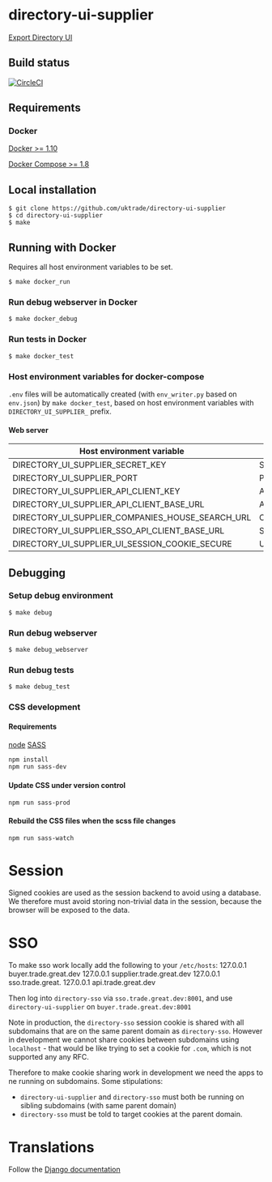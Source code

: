 # directory-ui-supplier
[Export Directory UI](https://www.directory.exportingisgreat.gov.uk/)

## Build status

[![CircleCI](https://circleci.com/gh/uktrade/directory-ui-supplier/tree/master.svg?style=svg)](https://circleci.com/gh/uktrade/directory-ui-supplier/tree/master)

## Requirements

### Docker
[Docker >= 1.10](https://docs.docker.com/engine/installation/)

[Docker Compose >= 1.8](https://docs.docker.com/compose/install/)


## Local installation

    $ git clone https://github.com/uktrade/directory-ui-supplier
    $ cd directory-ui-supplier
    $ make

## Running with Docker
Requires all host environment variables to be set.

    $ make docker_run

### Run debug webserver in Docker

    $ make docker_debug

### Run tests in Docker

    $ make docker_test

### Host environment variables for docker-compose
``.env`` files will be automatically created (with ``env_writer.py`` based on ``env.json``) by ``make docker_test``, based on host environment variables with ``DIRECTORY_UI_SUPPLIER_`` prefix.

#### Web server
| Host environment variable | Docker environment variable  |
| ------------- | ------------- |
| DIRECTORY_UI_SUPPLIER_SECRET_KEY | SECRET_KEY |
| DIRECTORY_UI_SUPPLIER_PORT | PORT |
| DIRECTORY_UI_SUPPLIER_API_CLIENT_KEY | API_CLIENT_KEY |
| DIRECTORY_UI_SUPPLIER_API_CLIENT_BASE_URL | API_CLIENT_BASE_URL |
| DIRECTORY_UI_SUPPLIER_COMPANIES_HOUSE_SEARCH_URL | COMPANIES_HOUSE_SEARCH_URL |
| DIRECTORY_UI_SUPPLIER_SSO_API_CLIENT_BASE_URL | SSO_API_CLIENT_BASE_URL |
| DIRECTORY_UI_SUPPLIER_UI_SESSION_COOKIE_SECURE | UI_SESSION_COOKIE_SECURE |

## Debugging

### Setup debug environment

    $ make debug

### Run debug webserver

    $ make debug_webserver

### Run debug tests

    $ make debug_test

### CSS development

#### Requirements
[node](https://nodejs.org/en/download/)
[SASS](http://sass-lang.com/)

```bash
npm install
npm run sass-dev
```

#### Update CSS under version control

```bash
npm run sass-prod
```

#### Rebuild the CSS files when the scss file changes

```bash
npm run sass-watch
```

# Session

Signed cookies are used as the session backend to avoid using a database. We therefore must avoid storing non-trivial data in the session, because the browser will be exposed to the data.


# SSO
To make sso work locally add the following to your `/etc/hosts`:
127.0.0.1 buyer.trade.great.dev
127.0.0.1 supplier.trade.great.dev
127.0.0.1 sso.trade.great.
127.0.0.1 api.trade.great.dev

Then log into `directory-sso` via `sso.trade.great.dev:8001`, and use `directory-ui-supplier` on `buyer.trade.great.dev:8001`

Note in production, the `directory-sso` session cookie is shared with all subdomains that are on the same parent domain as `directory-sso`. However in development we cannot share cookies between subdomains using `localhost` - that would be like trying to set a cookie for `.com`, which is not supported any any RFC.

Therefore to make cookie sharing work in development we need the apps to ne running on subdomains. Some stipulations:
 - `directory-ui-supplier` and `directory-sso` must both be running on sibling subdomains (with same parent domain)
 - `directory-sso` must be told to target cookies at the parent domain.

# Translations

Follow the <a href="https://docs.djangoproject.com/en/1.9/topics/i18n/translation/#localization-how-to-create-language-files" target="_blank">Django documentation</a>